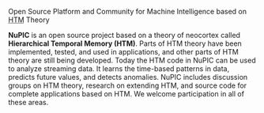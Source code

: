 <p class="lead">
  Open Source Platform and Community for Machine Intelligence based on
  <abbr title="Hierarchical Temporal Memory">HTM</abbr> Theory
</p>

**NuPIC** is an open source project based on a theory of neocortex called
**Hierarchical Temporal Memory (HTM)**. Parts of HTM theory have been
implemented, tested, and used in applications, and other parts of HTM theory are
still being developed. Today the HTM code in NuPIC can be used to analyze
streaming data. It learns the time-based patterns in data, predicts future
values, and detects anomalies. NuPIC includes discussion groups on HTM theory,
research on extending HTM, and source code for complete applications based on
HTM. We welcome participation in all of these areas.

